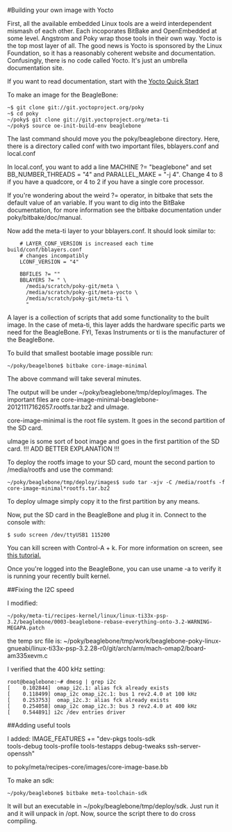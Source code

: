 #Building your own image with Yocto

First, all the available embedded Linux tools are a weird interdependent mismash of each other.
Each incoporates BitBake and OpenEmbedded at some level. Angstrom and 
Poky wrap those tools in their own way.  Yocto is the top most layer of all.
The good news is Yocto is sponsored by the Linux Foundation, so it has a reasonably
coherent website and documentation.  Confusingly, there is no code called
Yocto.  It's just an umbrella documentation site.

If you want to read documentation, start with the
 [Yocto Quick Start](https://www.yoctoproject.org/docs/current/yocto-project-qs/yocto-project-qs.html) 

To make an image for the BeagleBone:

    ~$ git clone git://git.yoctoproject.org/poky 
    ~$ cd poky
    ~/poky$ git clone git://git.yoctoproject.org/meta-ti
    ~/poky$ source oe-init-build-env beaglebone

The last command should move you the poky/beaglebone directory.  Here,
there is a directory called conf with two important files, bblayers.conf
and local.conf

In local.conf, you want to add a line MACHINE ?= "beaglebone" and set
BB_NUMBER_THREADS = "4" and PARALLEL_MAKE = "-j 4".  Change 4 to 8 if you
have a quadcore, or 4 to 2 if you have a single core processor.

If you're wondering about the weird ?= operator, in bitbake that sets
the default value of an variable.  If you want to dig into the BitBake
documentation,  for more information see the bitbake documentation
under poky/bitbake/doc/manual.

Now add the meta-ti layer to your bblayers.conf.  It should look similar to:

        # LAYER_CONF_VERSION is increased each time build/conf/bblayers.conf
        # changes incompatibly
        LCONF_VERSION = "4"

        BBFILES ?= ""
        BBLAYERS ?= " \
          /media/scratch/poky-git/meta \
          /media/scratch/poky-git/meta-yocto \
          /media/scratch/poky-git/meta-ti \
          "

A layer is a collection of scripts that add some functionality to the built
image.  In the case of meta-ti, this layer adds the hardware specific parts
we need for the BeagleBone.  FYI, Texas Instruments or ti is the manufacturer
of the BeagleBone.

To build that smallest bootable image possible run:
    
    ~/poky/beagelbone$ bitbake core-image-minimal

The above command will take several minutes.

The output will be under ~/poky/beaglebone/tmp/deploy/images.  The important
files are core-image-minimal-beaglebone-20121117162657.rootfs.tar.bz2 and
uImage.

core-image-minimal is the root file system.  It goes in the second partition
of the SD card.

uImage is some sort of boot image and goes in the first partition of the SD
card.  !!! ADD BETTER EXPLANATION !!!

To deploy the rootfs image to your SD card, mount the second partion to /media/rootfs and use the command:

    ~/poky/beaglebone/tmp/deploy/images$ sudo tar -xjv -C /media/rootfs -f core-image-minimal*rootfs.tar.bz2


To deploy uImage simply copy it to the first partition by any means.

Now, put the SD card in the BeagleBone and plug it in.  Connect to the console with:
    
    $ sudo screen /dev/ttyUSB1 115200

You can kill screen with Control-A + k.  For more information on screen,
see [this tutorial.](http://www.rackaid.com/resources/linux-screen-tutorial-and-how-to/)

Once you're logged into the BeagleBone, you can use uname -a to verify
it is running your recently built kernel.

##Fixing the I2C speed

I modified:

    ~/poky/meta-ti/recipes-kernel/linux/linux-ti33x-psp-3.2/beaglebone/0003-beaglebone-rebase-everything-onto-3.2-WARNING-MEGAPA.patch

the temp src file is:
    ~/poky/beaglebone/tmp/work/beaglebone-poky-linux-gnueabi/linux-ti33x-psp-3.2.28-r0/git/arch/arm/mach-omap2/board-am335xevm.c

I verified that the 400 kHz setting:

    root@beaglebone:~# dmesg | grep i2c
    [    0.102844]  omap_i2c.1: alias fck already exists
    [    0.118499] omap_i2c omap_i2c.1: bus 1 rev2.4.0 at 100 kHz
    [    0.253753]  omap_i2c.3: alias fck already exists
    [    0.254058] omap_i2c omap_i2c.3: bus 3 rev2.4.0 at 400 kHz
    [    0.544891] i2c /dev entries driver

##Adding useful tools

I added:
    IMAGE_FEATURES += "dev-pkgs tools-sdk \
            tools-debug tools-profile tools-testapps debug-tweaks ssh-server-openssh"

to poky/meta/recipes-core/images/core-image-base.bb

To make an sdk:

    ~/poky/beaglebone$ bitbake meta-toolchain-sdk

It will but an executable in ~/poky/beaglebone/tmp/deploy/sdk.  Just run it
and it will unpack in /opt.  Now, source the script there to do
cross compiling.
